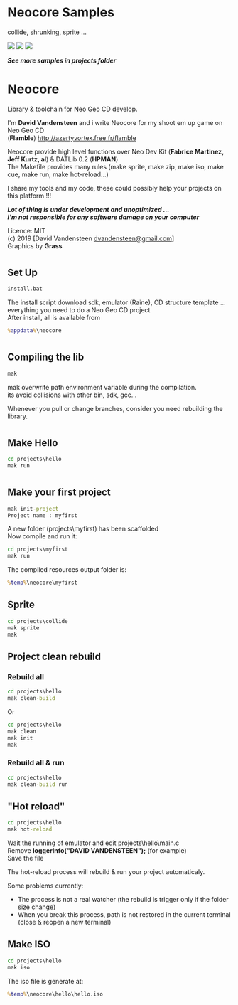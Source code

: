 # Neocore Samples   
collide, shrunking, sprite ...   

![](https://media.giphy.com/media/TLfbmyW3523z24WONz/giphy.gif)
![](https://media.giphy.com/media/iFUh5AEPD4XfvpsvJh/giphy.gif)
![](https://media.giphy.com/media/MCu8B9ZEZVBeBMgOF9/giphy.gif)   
   
***See more samples in projects folder***   


# Neocore
Library &amp; toolchain for Neo Geo CD develop.

I'm **David Vandensteen** and i write Neocore for my shoot em up game on Neo Geo CD   
(**Flamble**) http://azertyvortex.free.fr/flamble

Neocore provide high level functions over Neo Dev Kit (**Fabrice Martinez, Jeff Kurtz, al**) & DATLib 0.2 (**HPMAN**)    
The Makefile provides many rules (make sprite, make zip, make iso, make cue, make run, make hot-reload...)   

I share my tools and my code, these could possibly help your projects on this platform !!!   

***Lot of thing is under development and unoptimized ...***   
***I'm not responsible for any software damage on your computer***   

Licence: MIT   
(c) 2019 [David Vandensteen <dvandensteen@gmail.com>]   
Graphics by **Grass**

#

## Set Up
```cmd
install.bat
```
The install script download sdk, emulator (Raine), CD structure template ... everything you need to do a Neo Geo CD project      
After install, all is available from   
```cmd
%appdata%\neocore   
```

#

## Compiling the lib
```cmd
mak
```
mak overwrite path environment variable during the compilation.   
its avoid collisions with other bin, sdk, gcc...   
   
Whenever you pull or change branches, consider you need rebuilding the library.

#

## Make Hello
```cmd
cd projects\hello
mak run
```
#

## Make your first project
```cmd
mak init-project
Project name : myfirst
```
A new folder (projects\\myfirst) has been scaffolded   
Now compile and run it:
```cmd
cd projects\myfirst
mak run
```
The compiled resources output folder is:   
```cmd
%temp%\neocore\myfirst   
```

## Sprite
```cmd
cd projects\collide
mak sprite
mak
```

## Project clean rebuild
### Rebuild all
```cmd
cd projects\hello 
mak clean-build
```
Or
```cmd
cd projects\hello 
mak clean
mak init
mak
```

### Rebuild all & run
```cmd
cd projects\hello 
mak clean-build run
```

## "Hot reload"
```cmd
cd projects\hello 
mak hot-reload
```
Wait the running of emulator and edit projects\hello\main.c   
Remove **loggerInfo("DAVID VANDENSTEEN");** (for example)   
Save the file

The hot-reload process will rebuild & run your project automaticaly.

Some problems currently:
* The process is not a real watcher (the rebuild is trigger only if the folder size change)
* When you break this process, path is not restored in the current terminal (close & reopen a new terminal)

## Make ISO
```cmd
cd projects\hello 
mak iso
```
The iso file is generate at:
```cmd
%temp%\neocore\hello\hello.iso   
```

